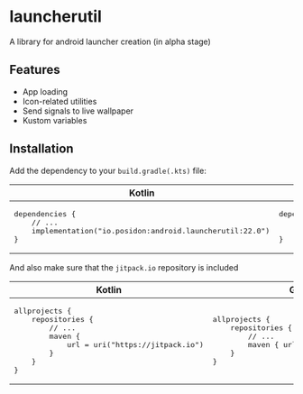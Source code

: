 # launcherutil

A library for android launcher creation (in alpha stage)

## Features
- App loading
- Icon-related utilities
- Send signals to live wallpaper
- Kustom variables

## Installation
Add the dependency to your `build.gradle(.kts)` file:
<table>
  <thead>
    <tr>
      <th>Kotlin</th>
      <th>Groovy</th>
    </tr>
  </thead>
  <tr>
    <td>
<pre lang="kotlin">dependencies {
    // ...
    implementation("io.posidon:android.launcherutil:22.0")
}</pre>
    </td>
    <td>
<pre lang="groovy">dependencies {
    // ...
    implementation 'io.posidon:android.launcherutil:22.0'
}</pre>
    </td>
  </tr>
</table>

And also make sure that the `jitpack.io` repository is included
<table>
  <thead>
    <tr>
      <th>Kotlin</th>
      <th>Groovy</th>
    </tr>
  </thead>
  <tr>
    <td>
<pre lang="kotlin">allprojects {
    repositories {
        // ...
        maven {
            url = uri("https://jitpack.io")
        }
    }
}</pre>
    </td>
    <td>
<pre lang="groovy">allprojects {
    repositories {
        // ...
        maven { url 'https://jitpack.io' }
    }
}</pre>
    </td>
  </tr>
</table>